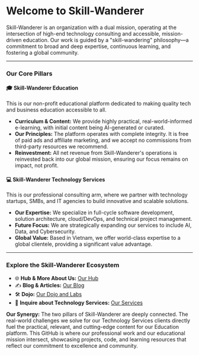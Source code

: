 # Welcome to Skill-Wanderer

Skill-Wanderer is an organization with a dual mission, operating at the intersection of high-end technology consulting and accessible, mission-driven education. Our work is guided by a "skill-wandering" philosophy—a commitment to broad and deep expertise, continuous learning, and fostering a global community.

---

### **Our Core Pillars**

#### 🎓 Skill-Wanderer Education
This is our non-profit educational platform dedicated to making quality tech and business education accessible to all. 
* **Curriculum & Content:** We provide highly practical, real-world-informed e-learning, with initial content being AI-generated or curated.
* **Our Principles:** The platform operates with complete integrity. It is free of paid ads and affiliate marketing, and we accept no commissions from third-party resources we recommend.
* **Reinvestment:** All net revenue from Skill-Wanderer's operations is reinvested back into our global mission, ensuring our focus remains on impact, not profit.

#### 💻 Skill-Wanderer Technology Services
This is our professional consulting arm, where we partner with technology startups, SMBs, and IT agencies to build innovative and scalable solutions.
* **Our Expertise:** We specialize in full-cycle software development, solution architecture, cloud/DevOps, and technical project management.
* **Future Focus:** We are strategically expanding our services to include AI, Data, and Cybersecurity.
* **Global Value:** Based in Vietnam, we offer world-class expertise to a global clientele, providing a significant value advantage.

---

### **Explore the Skill-Wanderer Ecosystem**

* 🌐 **Hub & More About Us:** [Our Hub](https://skill-wanderer.com)
* ✍️ **Blog & Articles:** [Our Blog](https://wanderings.skill-wanderer.com)
* 🛠️ **Dojo:** [Our Dojo and Labs](https://dojo.skill-wanderer.com)
* 🤝 **Inquire about Technology Services:** [Our Services](https://skill-wanderer.com/services)

**Our Synergy:** The two pillars of Skill-Wanderer are deeply connected. The real-world challenges we solve for our Technology Services clients directly fuel the practical, relevant, and cutting-edge content for our Education platform. This GitHub is where our professional work and our educational mission intersect, showcasing projects, code, and learning resources that reflect our commitment to excellence and community.
